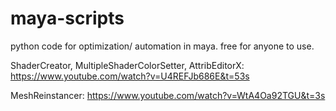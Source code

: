 # maya-scripts
python code for optimization/ automation in maya.
free for anyone to use.

ShaderCreator, MultipleShaderColorSetter, AttribEditorX:
https://www.youtube.com/watch?v=U4REFJb686E&t=53s

MeshReinstancer:
https://www.youtube.com/watch?v=WtA4Oa92TGU&t=3s
